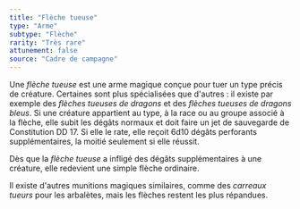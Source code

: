 ```yaml
---
title: "Flèche tueuse"
type: "Arme"
subtype: "Flèche"
rarity: "Très rare"
attunement: false
source: "Cadre de campagne"
---
```

Une _flèche tueuse_ est une arme magique conçue pour tuer un type précis de créature. Certaines sont plus spécialisées que d'autres : il existe par exemple des _flèches tueuses de dragons_ et des _flèches tueuses de dragons bleus_. Si une créature appartient au type, à la race ou au groupe associé à la flèche, elle subit les dégâts normaux et doit faire un jet de sauvegarde de Constitution DD 17. Si elle le rate, elle reçoit 6d10 dégâts perforants supplémentaires, la moitié seulement si elle réussit.

Dès que la _flèche tueuse_ a infligé des dégâts supplémentaires à une créature, elle redevient une simple flèche ordinaire.

Il existe d'autres munitions magiques similaires, comme des _carreaux tueurs_ pour les arbalètes, mais les flèches restent les plus répandues.
